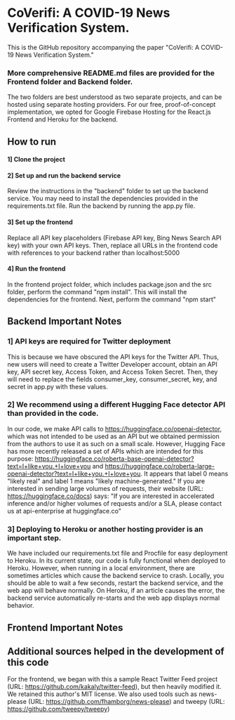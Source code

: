 # CoVerifi: A COVID-19 News Verification System.
This is the GitHub repository accompanying the paper "CoVerifi: A COVID-19 News Verification System."
### More comprehensive README.md files are provided for the Frontend folder and Backend folder.
The two folders are best understood as two separate projects, and can be hosted using separate hosting providers. For our free, proof-of-concept implementation, we opted for Google Firebase Hosting for the React.js Frontend and Heroku for the backend.
## How to run
#### 1] Clone the project
#### 2] Set up and run the backend service 
Review the instructions in the "backend" folder to set up the backend service. You may need to install the dependencies provided in the requirements.txt file. Run the backend by running the app.py file.
#### 3] Set up the frontend 
Replace all API key placeholders (Firebase API key, Bing News Search API key) with your own API keys. Then, replace all URLs in the frontend code with references to your backend rather than localhost:5000
#### 4] Run the frontend
In the frontend project folder, which includes package.json and the src folder, perform the command "npm install". This will install the dependencies for the frontend. Next, perform the command "npm start"
## Backend Important Notes
### 1] API keys are required for Twitter deployment
This is because we have obscured the API keys for the Twitter API. Thus, new users will need to create a Twitter Developer account, obtain an API key, API secret key, Access Token, and Access Token Secret. Then, they will need to replace the fields consumer_key, consumer_secret, key, and secret in app.py with these values.
### 2] We recommend using a different Hugging Face detector API than provided in the code.
In our code, we make API calls to https://huggingface.co/openai-detector, which was not intended to be used as an API but we obtained permission from the authors to use it as such on a small scale. However, Hugging Face has more recently released a set of APIs which are intended for this purpose: https://huggingface.co/roberta-base-openai-detector?text=I+like+you.+I+love+you and https://huggingface.co/roberta-large-openai-detector?text=I+like+you.+I+love+you. It appears that label 0 means "likely real" and label 1 means "likely machine-generated." If you are interested in sending large volumes of requests, their website (URL: https://huggingface.co/docs) says:
"If you are interested in accelerated inference and/or higher volumes of requests and/or a SLA, please contact us at api-enterprise at huggingface.co"
### 3] Deploying to Heroku or another hosting provider is an important step.
We have included our requirements.txt file and Procfile for easy deployment to Heroku. In its current state, our code is fully functional when deployed to Heroku. However, when running in a local environment, there are sometimes articles which cause the backend service to crash. Locally, you should be able to wait a few seconds, restart the backend service, and the web app will behave normally. On Heroku, if an article causes the error, the backend service automatically re-starts and the web app displays normal behavior.

## Frontend Important Notes


## Additional sources helped in the development of this code
For the frontend, we began with this a sample React Twitter Feed project (URL: https://github.com/kakaly/twitter-feed), but then heavily modified it. We retained this author's MIT license. We also used tools such as news-please (URL: https://github.com/fhamborg/news-please) and tweepy (URL: https://github.com/tweepy/tweepy)
